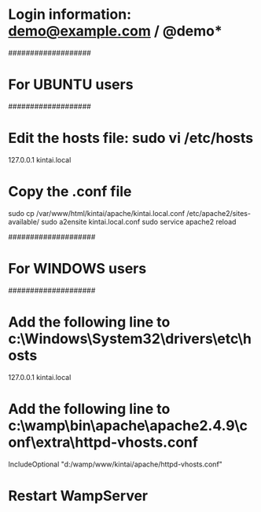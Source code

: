 # Login information: demo@example.com / @demo*

###################
# For UBUNTU users
###################

# Edit the hosts file: sudo vi /etc/hosts
127.0.0.1   kintai.local

# Copy the .conf file
sudo cp /var/www/html/kintai/apache/kintai.local.conf /etc/apache2/sites-available/
sudo a2ensite kintai.local.conf
sudo service apache2 reload

####################
# For WINDOWS users
####################

# Add the following line to c:\Windows\System32\drivers\etc\hosts
127.0.0.1   kintai.local

# Add the following line to c:\wamp\bin\apache\apache2.4.9\conf\extra\httpd-vhosts.conf
IncludeOptional "d:/wamp/www/kintai/apache/httpd-vhosts.conf"

# Restart WampServer